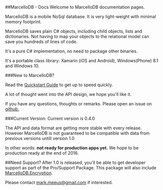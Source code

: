 ##MarcelloDB - Docs
Welcome to MarcelloDB documentation pages.

MarcelloDB is a mobile NoSql database.
It is very light-weight with minimal memory footprint.

MarcelloDB saves plain C# objects, including child objects, lists and dictionaries.
Not having to map your objects to the relational model can save you hundreds of lines of code.

It's a pure C# implementation, no need to package other binaries.

It's a portable class library: Xamarin (iOS and Android), Windows(Phone) 8.1 and Windows 10.


###New to MarcelloDB?

Read the [Quickstart Guide](quickstart.md) to get up to speed quickly.

A lot of thought went into the API design, we hope you'll like it.

If you have any questions, thoughts or remarks. Please open an issue on [github.](https://github.com/markmeeus/marcellodb/issues)

###Current Version:
Current version is 0.4.0

The API and data format are getting more stable with every release. However MarcelloDB is not guaranteed to be compatible with data from previous versions untill version 1.0

In other words: **not ready for production apps yet.**
We hope to be production ready at the end of 2016.

##Need Support?
After 1.0 is released, you'll be able to get developer support as part of the Pro/Support Package. This package will also include [MarcelloDB.Encryption](encryption.html).

Please contact mark.meeus@gmail.com if interested.